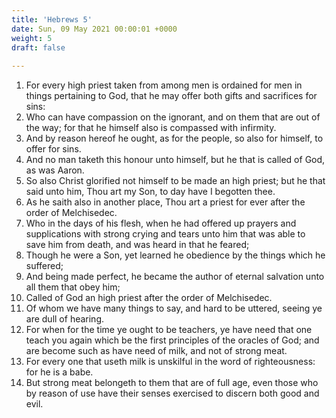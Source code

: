 ```yaml
---
title: 'Hebrews 5'
date: Sun, 09 May 2021 00:00:01 +0000
weight: 5
draft: false
  
---
```


1. For every high priest taken from among men is ordained for men in things pertaining to God, that he may offer both gifts and sacrifices for sins:
2. Who can have compassion on the ignorant, and on them that are out of the way; for that he himself also is compassed with infirmity.
3. And by reason hereof he ought, as for the people, so also for himself, to offer for sins.
4. And no man taketh this honour unto himself, but he that is called of God, as was Aaron.
5. So also Christ glorified not himself to be made an high priest; but he that said unto him, Thou art my Son, to day have I begotten thee.
6. As he saith also in another place, Thou art a priest for ever after the order of Melchisedec.
7. Who in the days of his flesh, when he had offered up prayers and supplications with strong crying and tears unto him that was able to save him from death, and was heard in that he feared;
8. Though he were a Son, yet learned he obedience by the things which he suffered;
9. And being made perfect, he became the author of eternal salvation unto all them that obey him;
10. Called of God an high priest after the order of Melchisedec.
11. Of whom we have many things to say, and hard to be uttered, seeing ye are dull of hearing.
12. For when for the time ye ought to be teachers, ye have need that one teach you again which be the first principles of the oracles of God; and are become such as have need of milk, and not of strong meat.
13. For every one that useth milk is unskilful in the word of righteousness: for he is a babe.
14. But strong meat belongeth to them that are of full age, even those who by reason of use have their senses exercised to discern both good and evil.
